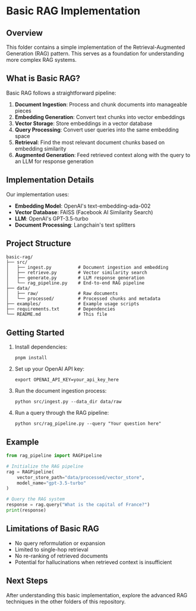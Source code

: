 # Basic RAG Implementation

## Overview
This folder contains a simple implementation of the Retrieval-Augmented Generation (RAG) pattern. This serves as a foundation for understanding more complex RAG systems.

## What is Basic RAG?
Basic RAG follows a straightforward pipeline:
1. **Document Ingestion**: Process and chunk documents into manageable pieces
2. **Embedding Generation**: Convert text chunks into vector embeddings
3. **Vector Storage**: Store embeddings in a vector database
4. **Query Processing**: Convert user queries into the same embedding space
5. **Retrieval**: Find the most relevant document chunks based on embedding similarity
6. **Augmented Generation**: Feed retrieved context along with the query to an LLM for response generation

## Implementation Details
Our implementation uses:
- **Embedding Model**: OpenAI's text-embedding-ada-002
- **Vector Database**: FAISS (Facebook AI Similarity Search)
- **LLM**: OpenAI's GPT-3.5-turbo
- **Document Processing**: Langchain's text splitters

## Project Structure
```
basic-rag/
├── src/
│   ├── ingest.py          # Document ingestion and embedding
│   ├── retrieve.py        # Vector similarity search
│   ├── generate.py        # LLM response generation
│   └── rag_pipeline.py    # End-to-end RAG pipeline
├── data/
│   ├── raw/               # Raw documents
│   └── processed/         # Processed chunks and metadata
├── examples/              # Example usage scripts
├── requirements.txt       # Dependencies
└── README.md              # This file
```

## Getting Started
1. Install dependencies:
   ```
   pnpm install
   ```

2. Set up your OpenAI API key:
   ```
   export OPENAI_API_KEY=your_api_key_here
   ```

3. Run the document ingestion process:
   ```
   python src/ingest.py --data_dir data/raw
   ```

4. Run a query through the RAG pipeline:
   ```
   python src/rag_pipeline.py --query "Your question here"
   ```

## Example
```python
from rag_pipeline import RAGPipeline

# Initialize the RAG pipeline
rag = RAGPipeline(
    vector_store_path="data/processed/vector_store",
    model_name="gpt-3.5-turbo"
)

# Query the RAG system
response = rag.query("What is the capital of France?")
print(response)
```

## Limitations of Basic RAG
- No query reformulation or expansion
- Limited to single-hop retrieval
- No re-ranking of retrieved documents
- Potential for hallucinations when retrieved context is insufficient

## Next Steps
After understanding this basic implementation, explore the advanced RAG techniques in the other folders of this repository. 